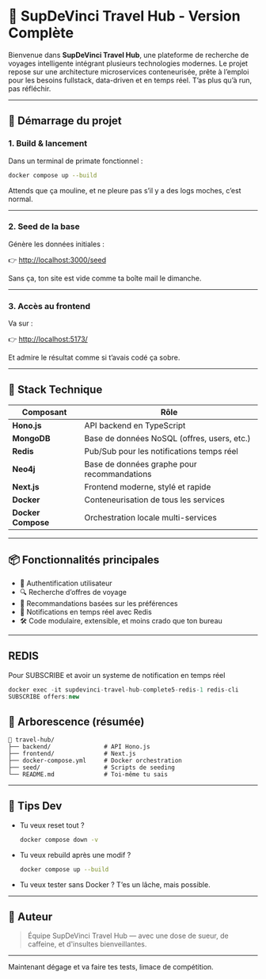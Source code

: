 # 🧳 SupDeVinci Travel Hub - Version Complète

Bienvenue dans **SupDeVinci Travel Hub**, une plateforme de recherche de voyages intelligente intégrant plusieurs technologies modernes. Le projet repose sur une architecture microservices conteneurisée, prête à l’emploi pour les besoins fullstack, data-driven et en temps réel. T’as plus qu’à run, pas réfléchir.

---

## 🚀 Démarrage du projet

### 1. Build & lancement

Dans un terminal de primate fonctionnel :

```bash
docker compose up --build
```

Attends que ça mouline, et ne pleure pas s’il y a des logs moches, c’est normal.

---

### 2. Seed de la base

Génère les données initiales :

👉 [http://localhost:3000/seed](http://localhost:3000/seed)

Sans ça, ton site est vide comme ta boîte mail le dimanche.

---

### 3. Accès au frontend

Va sur :

👉 [http://localhost:5173/](http://localhost:5173/)

Et admire le résultat comme si t’avais codé ça sobre.

---

## 🧠 Stack Technique

| Composant          | Rôle                                        |
| ------------------ | ------------------------------------------- |
| **Hono.js**        | API backend en TypeScript                   |
| **MongoDB**        | Base de données NoSQL (offres, users, etc.) |
| **Redis**          | Pub/Sub pour les notifications temps réel   |
| **Neo4j**          | Base de données graphe pour recommandations |
| **Next.js**        | Frontend moderne, stylé et rapide           |
| **Docker**         | Conteneurisation de tous les services       |
| **Docker Compose** | Orchestration locale multi-services         |

---

## 📦 Fonctionnalités principales

- 🔐 Authentification utilisateur
- 🔍 Recherche d’offres de voyage
- 🧭 Recommandations basées sur les préférences
- 📨 Notifications en temps réel avec Redis
- 🛠️ Code modulaire, extensible, et moins crado que ton bureau

---

## REDIS

Pour SUBSCRIBE et avoir un systeme de notification en temps réel

```js
docker exec -it supdevinci-travel-hub-complete5-redis-1 redis-cli
SUBSCRIBE offers:new
```

## 📂 Arborescence (résumée)

```
📁 travel-hub/
├── backend/               # API Hono.js
├── frontend/              # Next.js
├── docker-compose.yml     # Docker orchestration
├── seed/                  # Scripts de seeding
└── README.md              # Toi-même tu sais
```

---

## 🧪 Tips Dev

- Tu veux reset tout ?

  ```bash
  docker compose down -v
  ```

- Tu veux rebuild après une modif ?

  ```bash
  docker compose up --build
  ```

- Tu veux tester sans Docker ? T’es un lâche, mais possible.

---

## 📜 Auteur

> Équipe SupDeVinci Travel Hub — avec une dose de sueur, de caffeine, et d'insultes bienveillantes.

---

Maintenant dégage et va faire tes tests, limace de compétition.
